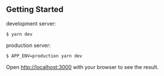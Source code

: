 ## Getting Started

development server:

```bash
$ yarn dev
```

production server:

```bash
$ APP_ENV=production yarn dev
```

Open [http://localhost:3000](http://localhost:3000) with your browser to see the result.
